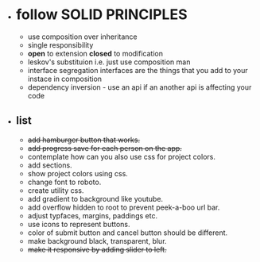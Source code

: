 - # follow **SOLID PRINCIPLES**

  - use composition over inheritance
  - single responsibility
  - **open** to extension **closed** to modification
  - leskov's substituion i.e. just use composition man
  - interface segregation interfaces are the things that you add to your instace in composition
  - dependency inversion - use an api if an another api is affecting your code

- ## list

  - ~~add hamburger button that works.~~
  - ~~add progress save for each person on the app.~~
  - contemplate how can you also use css for project colors. <!-- production. -->
  - add sections. <!-- this is an after thought, I may add it on revisiting this project on a later date. -->
  - show project colors using css.
  - change font to roboto.
  - create utility css.
  - add gradient to background like youtube.
  - add overflow hidden to root to prevent peek-a-boo url bar.
  - adjust typfaces, margins, paddings etc.
  - use icons to represent buttons.
  - color of submit button and cancel button should be different.
  - make background black, transparent, blur.
  - ~~make it responsive by adding slider to left.~~
